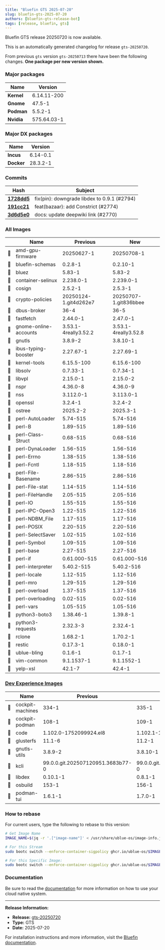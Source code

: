 ```yaml
---
title: "Bluefin GTS 2025-07-20"
slug: bluefin-gts-2025-07-20
authors: [bluefin-gts-release-bot]
tags: [release, bluefin, gts]
---
```


Bluefin GTS release 20250720 is now available.


This is an automatically generated changelog for release `gts-20250720`.

From previous `gts` version `gts-20250713` there have been the following changes. **One package per new version shown.**

### Major packages

| Name       | Version     |
| ---------- | ----------- |
| **Kernel** | 6.14.11-200 |
| **Gnome**  | 47.5-1      |
| **Podman** | 5.5.2-1     |
| **Nvidia** | 575.64.03-1 |

### Major DX packages

| Name       | Version  |
| ---------- | -------- |
| **Incus**  | 6.14-0.1 |
| **Docker** | 28.3.2-1 |

### Commits

| Hash                                                                                               | Subject                                     |
| -------------------------------------------------------------------------------------------------- | ------------------------------------------- |
| **[1728dd5](https://github.com/ublue-os/bluefin/commit/1728dd534b689d21102f3bfe58a024b9dbfbe22b)** | fix(pin): downgrade libdex to 0.9.1 (#2794) |
| **[191cc21](https://github.com/ublue-os/bluefin/commit/191cc2195386711de6091f0247b2867103737a0e)** | feat(bazaar): add Constrict (#2774)         |
| **[3d6d5e0](https://github.com/ublue-os/bluefin/commit/3d6d5e0b238e2d1fd29bd097679543580be8abb5)** | docs: update deepwiki link (#2770)          |

### All Images

|     | Name                  | Previous              | New                   |
| --- | --------------------- | --------------------- | --------------------- |
| 🔄  | amd-gpu-firmware      | 20250627-1            | 20250708-1            |
| 🔄  | bluefin-schemas       | 0.2.8-1               | 0.2.10-1              |
| 🔄  | bluez                 | 5.83-1                | 5.83-2                |
| 🔄  | container-selinux     | 2.238.0-1             | 2.239.0-1             |
| 🔄  | cosign                | 2.5.2-1               | 2.5.3-1               |
| 🔄  | crypto-policies       | 20250124-1.git4d262e7 | 20250707-1.git836bbee |
| 🔄  | dbus-broker           | 36-4                  | 36-5                  |
| 🔄  | fastfetch             | 2.44.0-1              | 2.47.0-1              |
| 🔄  | gnome-online-accounts | 3.53.1-4really3.52.2  | 3.53.1-4really3.52.8  |
| 🔄  | gnutls                | 3.8.9-2               | 3.8.10-1              |
| 🔄  | ibus-typing-booster   | 2.27.67-1             | 2.27.69-1             |
| 🔄  | kernel-tools          | 6.15.5-100            | 6.15.6-100            |
| 🔄  | libsolv               | 0.7.33-1              | 0.7.34-1              |
| 🔄  | libvpl                | 2.15.0-1              | 2.15.0-2              |
| 🔄  | nspr                  | 4.36.0-8              | 4.36.0-9              |
| 🔄  | nss                   | 3.112.0-1             | 3.113.0-1             |
| 🔄  | openssl               | 3.2.4-1               | 3.2.4-2               |
| 🔄  | ostree                | 2025.2-2              | 2025.3-1              |
| 🔄  | perl-AutoLoader       | 5.74-515              | 5.74-516              |
| 🔄  | perl-B                | 1.89-515              | 1.89-516              |
| 🔄  | perl-Class-Struct     | 0.68-515              | 0.68-516              |
| 🔄  | perl-DynaLoader       | 1.56-515              | 1.56-516              |
| 🔄  | perl-Errno            | 1.38-515              | 1.38-516              |
| 🔄  | perl-Fcntl            | 1.18-515              | 1.18-516              |
| 🔄  | perl-File-Basename    | 2.86-515              | 2.86-516              |
| 🔄  | perl-File-stat        | 1.14-515              | 1.14-516              |
| 🔄  | perl-FileHandle       | 2.05-515              | 2.05-516              |
| 🔄  | perl-IO               | 1.55-515              | 1.55-516              |
| 🔄  | perl-IPC-Open3        | 1.22-515              | 1.22-516              |
| 🔄  | perl-NDBM_File        | 1.17-515              | 1.17-516              |
| 🔄  | perl-POSIX            | 2.20-515              | 2.20-516              |
| 🔄  | perl-SelectSaver      | 1.02-515              | 1.02-516              |
| 🔄  | perl-Symbol           | 1.09-515              | 1.09-516              |
| 🔄  | perl-base             | 2.27-515              | 2.27-516              |
| 🔄  | perl-if               | 0.61.000-515          | 0.61.000-516          |
| 🔄  | perl-interpreter      | 5.40.2-515            | 5.40.2-516            |
| 🔄  | perl-locale           | 1.12-515              | 1.12-516              |
| 🔄  | perl-mro              | 1.29-515              | 1.29-516              |
| 🔄  | perl-overload         | 1.37-515              | 1.37-516              |
| 🔄  | perl-overloading      | 0.02-515              | 0.02-516              |
| 🔄  | perl-vars             | 1.05-515              | 1.05-516              |
| 🔄  | python3-boto3         | 1.38.46-1             | 1.39.8-1              |
| 🔄  | python3-requests      | 2.32.3-3              | 2.32.4-1              |
| 🔄  | rclone                | 1.68.2-1              | 1.70.2-1              |
| 🔄  | restic                | 0.17.3-1              | 0.18.0-1              |
| 🔄  | ublue-bling           | 0.1.6-1               | 0.1.7-1               |
| 🔄  | vim-common            | 9.1.1537-1            | 9.1.1552-1            |
| 🔄  | yelp-xsl              | 42.1-7                | 42.4-1                |

### [Dev Experience Images](https://docs.projectbluefin.io/bluefin-dx)

|     | Name             | Previous                          | New                               |
| --- | ---------------- | --------------------------------- | --------------------------------- |
| 🔄  | cockpit-machines | 334-1                             | 335-1                             |
| 🔄  | cockpit-podman   | 108-1                             | 109-1                             |
| 🔄  | code             | 1.102.0-1752099924.el8            | 1.102.1-1752598767.el8            |
| 🔄  | glusterfs        | 11.1-6                            | 11.2-1                            |
| 🔄  | gnutls-utils     | 3.8.9-2                           | 3.8.10-1                          |
| 🔄  | kcli             | 99.0.0.git.202507120951.3683b77-0 | 99.0.0.git.202507170819.c6f1c4c-0 |
| 🔄  | libdex           | 0.10.1-1                          | 0.8.1-1                           |
| 🔄  | osbuild          | 153-1                             | 156-1                             |
| 🔄  | podman-tui       | 1.6.1-1                           | 1.7.0-1                           |

### How to rebase

For current users, type the following to rebase to this version:

```bash
# Get Image Name
IMAGE_NAME=$(jq -r '.["image-name"]' < /usr/share/ublue-os/image-info.json)

# For this Stream
sudo bootc switch --enforce-container-sigpolicy ghcr.io/ublue-os/$IMAGE_NAME:gts

# For this Specific Image:
sudo bootc switch --enforce-container-sigpolicy ghcr.io/ublue-os/$IMAGE_NAME:gts-20250720
```

### Documentation

Be sure to read the [documentation](https://docs.projectbluefin.io/) for more information
on how to use your cloud native system.

---

**Release Information:**

- **Release:** [gts-20250720](https://github.com/ublue-os/bluefin/releases/tag/gts-20250720)
- **Type:** GTS
- **Date:** 2025-07-20

For installation instructions and more information, visit the [Bluefin documentation](https://docs.projectbluefin.io/).
